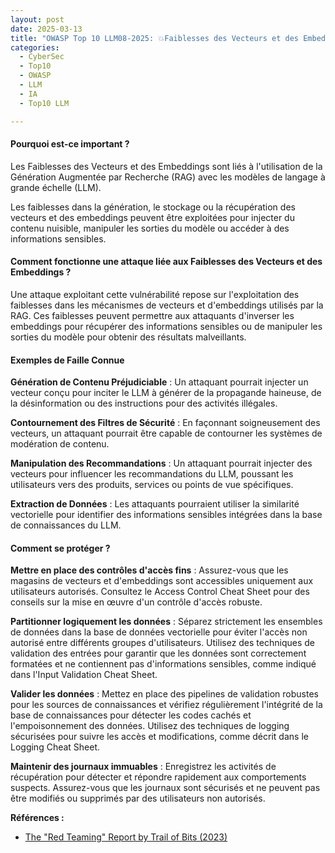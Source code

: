 ```yaml
---
layout: post
date: 2025-03-13
title: "OWASP Top 10 LLM08-2025: 💥Faiblesses des Vecteurs et des Embeddings💥"
categories:
  - CyberSec
  - Top10
  - OWASP
  - LLM
  - IA
  - Top10 LLM

---
```


#### Pourquoi est-ce important ?

Les Faiblesses des Vecteurs et des Embeddings sont liés à l'utilisation de la Génération Augmentée par Recherche (RAG)
avec les modèles de langage à grande échelle (LLM).

Les faiblesses dans la génération, le stockage ou la récupération des vecteurs et des embeddings peuvent être exploitées
pour injecter du contenu nuisible, manipuler les sorties du modèle ou accéder à des informations sensibles.

#### Comment fonctionne une attaque liée aux Faiblesses des Vecteurs et des Embeddings ?

Une attaque exploitant cette vulnérabilité repose sur l'exploitation des faiblesses dans les mécanismes de vecteurs et
d'embeddings utilisés par la RAG. Ces faiblesses peuvent permettre aux attaquants d'inverser les embeddings pour
récupérer des informations sensibles ou de manipuler les sorties du modèle pour obtenir des résultats malveillants.

#### Exemples de Faille Connue

**Génération de Contenu Préjudiciable** : Un attaquant pourrait injecter un vecteur conçu pour inciter le LLM à générer de
la propagande haineuse, de la désinformation ou des instructions pour des activités illégales.

**Contournement des Filtres de Sécurité** : En façonnant soigneusement des vecteurs, un attaquant pourrait être capable de
contourner les systèmes de modération de contenu.

**Manipulation des Recommandations** : Un attaquant pourrait injecter des vecteurs pour influencer les recommandations du
LLM, poussant les utilisateurs vers des produits, services ou points de vue spécifiques.

**Extraction de Données** : Les attaquants pourraient utiliser la similarité vectorielle pour identifier des informations
sensibles intégrées dans la base de connaissances du LLM.

#### Comment se protéger ?

**Mettre en place des contrôles d'accès fins** : Assurez-vous que les magasins de vecteurs et d'embeddings sont accessibles
uniquement aux utilisateurs autorisés. Consultez le Access Control Cheat Sheet pour des conseils sur la mise en œuvre
d'un contrôle d'accès robuste.

**Partitionner logiquement les données** : Séparez strictement les ensembles de données dans la base de données vectorielle
pour éviter l'accès non autorisé entre différents groupes d'utilisateurs. Utilisez des techniques de validation des
entrées pour garantir que les données sont correctement formatées et ne contiennent pas d'informations sensibles, comme
indiqué dans l'Input Validation Cheat Sheet.

**Valider les données** : Mettez en place des pipelines de validation robustes pour les sources de connaissances et vérifiez
régulièrement l'intégrité de la base de connaissances pour détecter les codes cachés et l'empoisonnement des données.
Utilisez des techniques de logging sécurisées pour suivre les accès et modifications, comme décrit dans le Logging Cheat
Sheet.

**Maintenir des journaux immuables** : Enregistrez les activités de récupération pour détecter et répondre rapidement aux
comportements suspects. Assurez-vous que les journaux sont sécurisés et ne peuvent pas être modifiés ou supprimés par
des utilisateurs non autorisés.

**Références :**

- [The "Red Teaming" Report by Trail of Bits (2023)](https://trailofbits.com/blog/llm-red-teaming)
